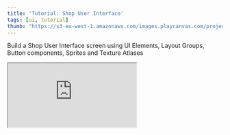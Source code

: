```yaml
---
title: 'Tutorial: Shop User Interface'
tags: [ui, tutorial]
thumb: "https://s3-eu-west-1.amazonaws.com/images.playcanvas.com/projects/12/559492/CBFB0A-image-75.jpg"
---
```


Build a Shop User Interface screen using UI Elements, Layout Groups, Button components, Sprites and Texture Atlases

<div className="iframe-container">
    <iframe src="https://playcanv.as/p/yN4CxzAs/" title="Tutorial: Shop User Interface" allow="camera; microphone; xr-spatial-tracking; fullscreen" allowfullscreen></iframe>
</div>
